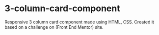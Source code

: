 # 3-column-card-component

Responsive 3 column card component made using HTML, CSS.
Created it based on a challenge on (Front End Mentor) site.
